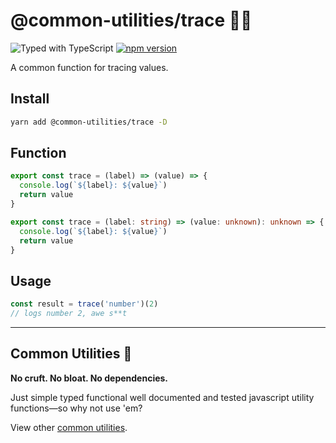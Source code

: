 # @common-utilities/trace 🧰👤

![Typed with TypeScript](https://flat.badgen.net/badge/icon/Typed?icon=typescript&label&labelColor=blue&color=555555)
[![npm version](https://badge.fury.io/js/%40common-utilities%2Ftrace.svg)](https://badge.fury.io/js/%40common-utilities%2Ftrace)

A common function for tracing values.

## Install

```bash
yarn add @common-utilities/trace -D
```

## Function

```javascript
export const trace = (label) => (value) => {
  console.log(`${label}: ${value}`)
  return value
}
```

```typescript
export const trace = (label: string) => (value: unknown): unknown => {
  console.log(`${label}: ${value}`)
  return value
}
```

## Usage

```javascript
const result = trace('number')(2)
// logs number 2, awe s**t
```

---

## Common Utilities 🧰

**No cruft. No bloat. No dependencies.**

Just simple typed functional well documented and tested javascript utility functions—so why not use 'em?

View other [common utilities](https://github.com/yowainwright/common-utilities).
